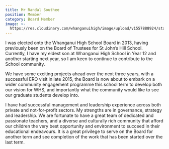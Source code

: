 ```yaml
---
title: Mr Randal Southee
position: Member
category: Board Member
image: >-
  https://res.cloudinary.com/whanganuihigh/image/upload/v1557888924/staff/20181019-_MB66417_r.jpg
---
```

I was elected onto the Whanganui High School Board in 2013, having previously been on the Board of Trustees for St John’s Hill School. Currently, I have my eldest son at Whanganui High School in Year 12 and another starting next year, so I am keen to continue to contribute to the School community.



We have some exciting projects ahead over the next three years, with a successful ERO visit in late 2015, the Board is now about to embark on a wider community engagement programme this school term to develop both our vision for WHS, and importantly what the community would like to see our graduate students develop into.



I have had successful management and leadership experience across both private and not-for-profit sectors. My strengths are in governance, strategy and leadership. We are fortunate to have a great team of dedicated and passionate teachers, and a diverse and culturally rich community that afford our children the very best opportunity and environment to succeed in their educational endeavours. It is a great privilege to serve on the Board for another term and see completion of the work that has been started over the last term.
